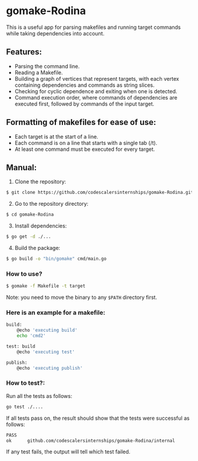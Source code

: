 # gomake-Rodina

This is a useful app for parsing makefiles and running target commands while taking dependencies into account.

## __Features:__
- Parsing the command line.
- Reading a Makefile.
- Building a graph of vertices that represent targets, with each vertex containing dependencies and commands as string slices.
- Checking for cyclic dependence and exiting when one is detected.
- Command execution order, where commands of dependencies are executed first, followed by commands of the input target.

## __Formatting of makefiles for ease of use:__
- Each target is at the start of a line.
- Each command is on a line that starts with a single tab (/t).
- At least one command must be executed for every target.

## __Manual:__

1. Clone the repository:
```sh
$ git clone https://github.com/codescalersinternships/gomake-Rodina.git
```
2. Go to the repository directory:
```sh
$ cd gomake-Rodina
```
3. Install dependencies:
```sh
$ go get -d ./...
```
4. Build the package:
```sh
$ go build -o "bin/gomake" cmd/main.go
```
 ### __How to use?__

```sh
$ gomake -f Makefile -t target
```
Note: you need to move the binary to any `$PATH` directory first.

### __Here is an example for a makefile:__

```sh
build:
	@echo 'executing build'
	echo 'cmd2'

test: build 
	@echo 'executing test'

publish:  
	@echo 'executing publish'

```
### __How to test?:__

Run all the tests as follows: 
```sh
go test ./....
```
If all tests pass on, the result should show that the tests were successful as follows:
```sh
PASS
ok      github.com/codescalersinternships/gomake-Rodina/internal        0.006s
```
If any test fails, the output will tell which test failed.
